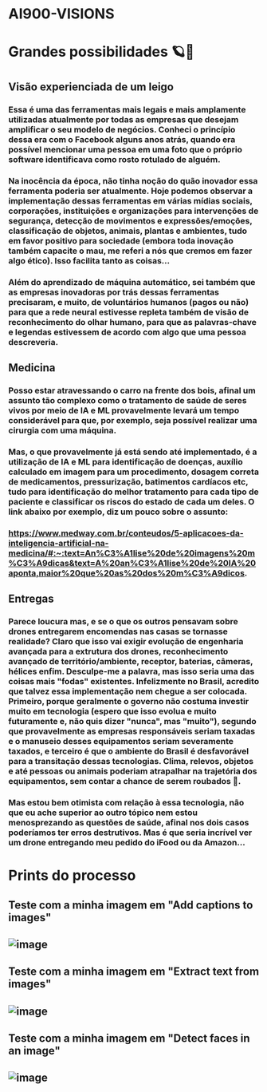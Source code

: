 # AI900-VISIONS
# Grandes possibilidades 🪐🚀
## Visão experienciada de um leigo
### Essa é uma das ferramentas mais legais e mais amplamente utilizadas atualmente por todas as empresas que desejam amplificar o seu modelo de negócios. Conheci o princípio dessa era com o Facebook alguns anos atrás, quando era possível mencionar uma pessoa em uma foto que o próprio software identificava como rosto rotulado de alguém.
### Na inocência da época, não tinha noção do quão inovador essa ferramenta poderia ser atualmente. Hoje podemos observar a implementação dessas ferramentas em várias mídias sociais, corporações, instituições e organizações para intervenções de segurança, detecção de movimentos e expressões/emoções, classificação de objetos, animais, plantas e ambientes, tudo em favor positivo para sociedade (embora toda inovação também capacite o mau, me referi a nós que cremos em fazer algo ético). Isso facilita tanto as coisas... 
### Além do aprendizado de máquina automático, sei também que as empresas inovadoras por trás dessas ferramentas precisaram, e muito, de voluntários humanos (pagos ou não) para que a rede neural estivesse repleta também de visão de reconhecimento do olhar humano, para que as palavras-chave e legendas estivessem de acordo com algo que uma pessoa descreveria.
## Medicina
### Posso estar atravessando o carro na frente dos bois, afinal um assunto tão complexo como o tratamento de saúde de seres vivos por meio de IA e ML provavelmente levará um tempo considerável para que, por exemplo, seja possível realizar uma cirurgia com uma máquina. 
### Mas, o que provavelmente já está sendo até implementado, é a utilização de IA e ML para identificação de doenças, auxílio calculado em imagem para um procedimento, dosagem correta de medicamentos, pressurização, batimentos cardíacos etc, tudo para identificação do melhor tratamento para cada tipo de paciente e classificar os riscos do estado de cada um deles. O link abaixo por exemplo, diz um pouco sobre o assunto:
### https://www.medway.com.br/conteudos/5-aplicacoes-da-inteligencia-artificial-na-medicina/#:~:text=An%C3%A1lise%20de%20imagens%20m%C3%A9dicas&text=A%20an%C3%A1lise%20de%20IA%20aponta,maior%20que%20as%20dos%20m%C3%A9dicos.
## Entregas
### Parece loucura mas, e se o que os outros pensavam sobre drones entregarem encomendas nas casas se tornasse realidade? Claro que isso vai exigir evolução de engenharia avançada para a extrutura dos drones, reconhecimento avançado de território/ambiente, receptor, baterias, câmeras, hélices enfim. Desculpe-me a palavra, mas isso seria uma das coisas mais "fodas" existentes. Infelizmente no Brasil, acredito que talvez essa implementação nem chegue a ser colocada. Primeiro, porque geralmente o governo não costuma investir muito em tecnologia (espero que isso evolua e muito futuramente e, não quis dizer "nunca", mas "muito"), segundo que provavelmente as empresas responsáveis seriam taxadas e o manuseio desses equipamentos seriam severamente taxados, e terceiro é que o ambiente do Brasil é desfavorável para a transitação dessas tecnologias. Clima, relevos, objetos e até pessoas ou animais poderiam atrapalhar na trajetória dos equipamentos, sem contar a chance de serem roubados 🤣.
### Mas estou bem otimista com relação à essa tecnologia, não que eu ache superior ao outro tópico nem estou menosprezando as questões de saúde, afinal nos dois casos poderíamos ter erros destrutivos. Mas é que seria incrível ver um drone entregando meu pedido do iFood ou da Amazon...


# Prints do processo
## Teste com a minha imagem em "Add captions to images"
## ![image](https://github.com/Huguinhu/AI900-VISIONS/assets/144286137/060a8999-3376-437e-97b8-7b0c8e08037d)
## Teste com a minha imagem em "Extract text from images"
## ![image](https://github.com/Huguinhu/AI900-VISIONS/assets/144286137/995fab45-9676-4f53-9a11-a3a641d28db1)
## Teste com a minha imagem em "Detect faces in an image"
## ![image](https://github.com/Huguinhu/AI900-VISIONS/assets/144286137/1d4315db-a463-4402-9192-d2df31ce6666)


